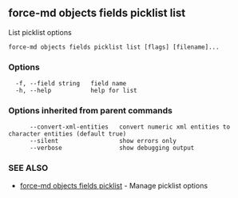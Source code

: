 ## force-md objects fields picklist list

List picklist options

```
force-md objects fields picklist list [flags] [filename]...
```

### Options

```
  -f, --field string   field name
  -h, --help           help for list
```

### Options inherited from parent commands

```
      --convert-xml-entities   convert numeric xml entities to character entities (default true)
      --silent                 show errors only
      --verbose                show debugging output
```

### SEE ALSO

* [force-md objects fields picklist](force-md_objects_fields_picklist.md)	 - Manage picklist options

